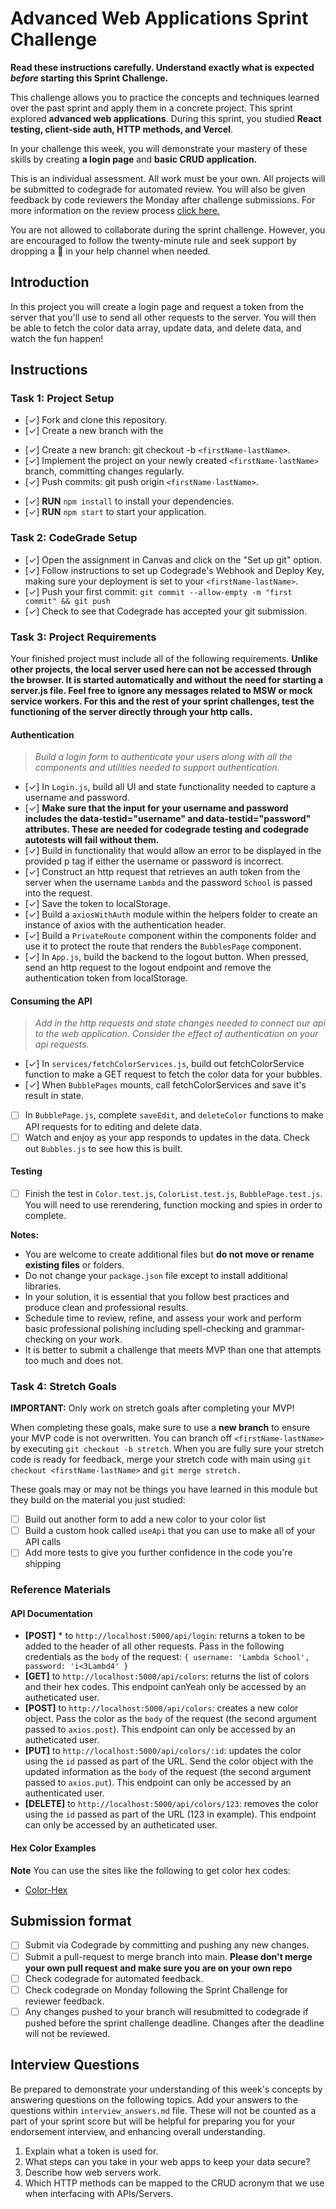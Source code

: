 # Advanced Web Applications Sprint Challenge

**Read these instructions carefully. Understand exactly what is expected _before_ starting this Sprint Challenge.**

This challenge allows you to practice the concepts and techniques learned over the past sprint and apply them in a concrete project. This sprint explored **advanced web applications**. During this sprint, you studied **React testing, client-side auth, HTTP methods, and Vercel**.

In your challenge this week, you will demonstrate your mastery of these skills by creating **a login page** and **basic CRUD application.**

This is an individual assessment. All work must be your own. All projects will be submitted to codegrade for automated review. You will also be given feedback by code reviewers the Monday after challenge submissions. For more information on the review process [click here.](https://www.notion.so/lambdaschool/How-to-View-Feedback-in-CodeGrade-c5147cee220c4044a25de28bcb6bb54a)

You are not allowed to collaborate during the sprint challenge. However, you are encouraged to follow the twenty-minute rule and seek support by dropping a :wave: in your help channel when needed.

## Introduction

In this project you will create a login page and request a token from the server that you'll use to send all other requests to the server. You will then be able to fetch the color data array, update data, and delete data, and watch the fun happen!

## Instructions

### Task 1: Project Setup

-   [✓] Fork and clone this repository.
-   [✓] Create a new branch with the

*   [✓] Create a new branch: git checkout -b `<firstName-lastName>`.
*   [✓] Implement the project on your newly created `<firstName-lastName>` branch, committing changes regularly.
*   [✓] Push commits: git push origin `<firstName-lastName>`.

-   [✓] **RUN** `npm install` to install your dependencies.
-   [✓] **RUN** `npm start` to start your application.

### Task 2: CodeGrade Setup

-   [✓] Open the assignment in Canvas and click on the "Set up git" option.
-   [✓] Follow instructions to set up Codegrade's Webhook and Deploy Key, making sure your deployment is set to your `<firstName-lastName>`.
-   [✓] Push your first commit: `git commit --allow-empty -m "first commit" && git push`
-   [✓] Check to see that Codegrade has accepted your git submission.

### Task 3: Project Requirements

Your finished project must include all of the following requirements. **Unlike other projects, the local server used here can not be accessed through the browser. It is started automatically and without the need for starting a server.js file. Feel free to ignore any messages related to MSW or mock service workers. For this and the rest of your sprint challenges, test the functioning of the server directly through your http calls.**

#### Authentication

> _Build a login form to authenticate your users along with all the components and utilities needed to support authentication._

-   [✓] In `Login.js`, build all UI and state functionality needed to capture a username and password.
-   [✓] **Make sure that the input for your username and password includes the data-testid="username" and data-testid="password" attributes. These are needed for codegrade testing and codegrade autotests will fail without them.**
-   [✓] Build in functionality that would allow an error to be displayed in the provided p tag if either the username or password is incorrect.
-   [✓] Construct an http request that retrieves an auth token from the server when the username `Lambda` and the password `School` is passed into the request.
-   [✓] Save the token to localStorage.
-   [✓] Build a `axiosWithAuth` module within the helpers folder to create an instance of axios with the authentication header.
-   [✓] Build a `PrivateRoute` component within the components folder and use it to protect the route that renders the `BubblesPage` component.
-   [✓] In `App.js`, build the backend to the logout button. When pressed, send an http request to the logout endpoint and remove the authentication token from localStorage.

#### Consuming the API

> _Add in the http requests and state changes needed to connect our api to the web application. Consider the effect of authentication on your api requests._

-   [✓] In `services/fetchColorServices.js`, build out fetchColorService function to make a GET request to fetch the color data for your bubbles.
-   [✓] When `BubblePages` mounts, call fetchColorServices and save it's result in state.
-   [ ] In `BubblePage.js`, complete `saveEdit`, and `deleteColor` functions to make API requests for to editing and delete data.
-   [ ] Watch and enjoy as your app responds to updates in the data. Check out `Bubbles.js` to see how this is built.

#### Testing

-   [ ] Finish the test in `Color.test.js`, `ColorList.test.js`, `BubblePage.test.js`. You will need to use rerendering, function mocking and spies in order to complete.

**Notes:**

-   You are welcome to create additional files but **do not move or rename existing files** or folders.
-   Do not change your `package.json` file except to install additional libraries.
-   In your solution, it is essential that you follow best practices and produce clean and professional results.
-   Schedule time to review, refine, and assess your work and perform basic professional polishing including spell-checking and grammar-checking on your work.
-   It is better to submit a challenge that meets MVP than one that attempts too much and does not.

### Task 4: Stretch Goals

**IMPORTANT:** Only work on stretch goals after completing your MVP!

When completing these goals, make sure to use a **new branch** to ensure your MVP code is not overwritten. You can branch off `<firstName-lastName>` by executing `git checkout -b stretch`. When you are fully sure your stretch code is ready for feedback, merge your stretch code with main using `git checkout <firstName-lastName>` and `git merge stretch.`

These goals may or may not be things you have learned in this module but they build on the material you just studied:

-   [ ] Build out another form to add a new color to your color list
-   [ ] Build a custom hook called `useApi` that you can use to make all of your API calls
-   [ ] Add more tests to give you further confidence in the code you're shipping

### Reference Materials

#### API Documentation

-   **[POST]** \* to `http://localhost:5000/api/login`: returns a token to be added to the header of all other requests. Pass in the following credentials as the `body` of the request: `{ username: 'Lambda School', password: 'i<3Lambd4' }`
-   **[GET]** to `http://localhost:5000/api/colors`: returns the list of colors and their hex codes. This endpoint canYeah only be accessed by an autheticated user.
-   **[POST]** to `http://localhost:5000/api/colors`: creates a new color object. Pass the color as the `body` of the request (the second argument passed to `axios.post`). This endpoint can only be accessed by an autheticated user.
-   **[PUT]** to `http://localhost:5000/api/colors/:id`: updates the color using the `id` passed as part of the URL. Send the color object with the updated information as the `body` of the request (the second argument passed to `axios.put`). This endpoint can only be accessed by an authenticated user.
-   **[DELETE]** to `http://localhost:5000/api/colors/123`: removes the color using the `id` passed as part of the URL (123 in example). This endpoint can only be accessed by an autheticated user.

#### Hex Color Examples

**Note** You can use the sites like the following to get color hex codes:

-   [Color-Hex](https://www.color-hex.com/)

## Submission format

-   [ ] Submit via Codegrade by committing and pushing any new changes.
-   [ ] Submit a pull-request to merge <firstName-lastName> branch into main. **Please don't merge your own pull request and make sure you are on your own repo**
-   [ ] Check codegrade for automated feedback.
-   [ ] Check codegrade on Monday following the Sprint Challenge for reviewer feedback.
-   [ ] Any changes pushed to your <firstName-lastName> branch will resubmitted to codegrade if pushed before the sprint challenge deadline. Changes after the deadline will not be reviewed.

## Interview Questions

Be prepared to demonstrate your understanding of this week's concepts by answering questions on the following topics. Add your answers to the questions within `interview_answers.md` file. These will not be counted as a part of your sprint score but will be helpful for preparing you for your endorsement interview, and enhancing overall understanding.

1. Explain what a token is used for.
2. What steps can you take in your web apps to keep your data secure?
3. Describe how web servers work.
4. Which HTTP methods can be mapped to the CRUD acronym that we use when interfacing with APIs/Servers.
